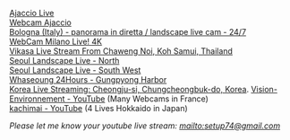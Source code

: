 [Ajaccio Live](https://www.youtube.com/watch?v=PdMEQ5oJS6g)  
[Webcam Ajaccio](https://www.youtube.com/watch?v=wxycl3WxDmc)  
[Bologna (Italy) - panorama in diretta / landscape live cam - 24/7](https://www.youtube.com/watch?v=K6_qnay-zQU)  
[WebCam Milano Live! 4K](https://www.youtube.com/watch?v=BtQOtzgZLhE)  
[Vikasa Live Stream From Chaweng Noi, Koh Samui, Thailand](https://www.youtube.com/watch?v=7D6OrwFOwCQ)  
[Seoul Landscape Live - North](http://www.youtube.com/watch?v=V9uQRj1PNHs)  
[Seoul Landscape Live - South West](https://www.youtube.com/watch?v=JOAJlnmcCMY)  
[Whaseoung 24Hours - Gungpyong Harbor](https://www.youtube.com/watch?v=UCSzaVd4amc)  
[Korea Live Streaming: Cheongju-si, Chungcheongbuk-do, Korea](https://www.youtube.com/watch?v=J5kDvmPpCRg). 
[Vision-Environnement - YouTube](https://www.youtube.com/user/TimelapsesWebcams?app=desktop) (Many Webcams in France)  
[kachimai - YouTube](https://www.youtube.com/channel/UCT-PZ211r3_9mFdF0zC1HHg) (4 Lives Hokkaido in Japan)  

*Please let me know your youtube live stream: [mailto:setup74@gmail.com](mailto:setup74@gmail.com?subject=World%20Landscpae%20Live%20Registration)*
